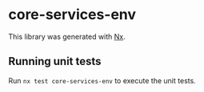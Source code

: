 # core-services-env

This library was generated with [Nx](https://nx.dev).

## Running unit tests

Run `nx test core-services-env` to execute the unit tests.
